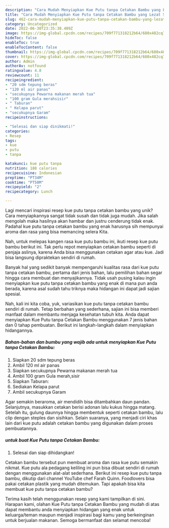 ```yaml
---
description: "Cara Mudah Menyiapkan Kue Putu tanpa Cetakan Bambu yang Lezat Sekali"
title: "Cara Mudah Menyiapkan Kue Putu tanpa Cetakan Bambu yang Lezat Sekali"
slug: 462-cara-mudah-menyiapkan-kue-putu-tanpa-cetakan-bambu-yang-lezat-sekali
category: Uncategorized
date: 2022-06-30T23:35:38.409Z
image: https://img-global.cpcdn.com/recipes/709f771318212b64/680x482cq70/kue-putu-tanpa-cetakan-bambu-foto-resep-utama.jpg
hideToc: false
enableToc: true
enableTocContent: false
thumbnail: https://img-global.cpcdn.com/recipes/709f771318212b64/680x482cq70/kue-putu-tanpa-cetakan-bambu-foto-resep-utama.jpg
cover: https://img-global.cpcdn.com/recipes/709f771318212b64/680x482cq70/kue-putu-tanpa-cetakan-bambu-foto-resep-utama.jpg
author: Admin
authorAv: notfound
ratingvalue: 4.8
reviewcount: 11
recipeingredient:
- "20 sdm tepung beras"
- "120 ml air panas"
- "secukupnya Pewarna makanan merah tua"
- "100 gram Gula merahsisir"
- " Taburan"
- " Kelapa parut"
- "secukupnya Garam"
recipeinstructions:

- "Selesai dan siap dinikmati!"
categories:
- Resep
tags:
- kue
- putu
- tanpa

katakunci: kue putu tanpa 
nutrition: 188 calories
recipecuisine: Indonesian
preptime: "PT34M"
cooktime: "PT50M"
recipeyield: "2"
recipecategory: Lunch

---
```





Lagi mencari inspirasi resep kue putu tanpa cetakan bambu yang unik? Cara menyiapkannya sangat tidak susah dan tidak juga mudah. Jika salah mengolah maka hasilnya akan hambar dan justru cenderung tidak enak. Padahal kue putu tanpa cetakan bambu yang enak harusnya sih mempunyai aroma dan rasa yang bisa memancing selera Kita.





Nah, untuk melepas kangen rasa kue putu bambu ini, ikuti resep kue putu bambu berikut ini. Tak perlu repot menyiapkan cetakan bambu seperti di penjaja aslinya, karena Anda bisa menggunakan cetakan agar atau kue. Jadi bisa langsung dipraktekan sendiri di rumah.

Banyak hal yang sedikit banyak mempengaruhi kualitas rasa dari kue putu tanpa cetakan bambu, pertama dari jenis bahan, lalu pemilihan bahan segar hingga cara membuat dan menyajikannya. Tidak usah pusing kalau ingin menyiapkan kue putu tanpa cetakan bambu yang enak di mana pun anda berada, karena asal sudah tahu triknya maka hidangan ini dapat jadi sajian spesial.






Nah, kali ini kita coba, yuk, variasikan kue putu tanpa cetakan bambu sendiri di rumah. Tetap berbahan yang sederhana, sajian ini bisa memberi manfaat dalam membantu menjaga kesehatan tubuh kita. Anda dapat menyiapkan Kue Putu tanpa Cetakan Bambu menggunakan 7 jenis bahan dan 0 tahap pembuatan. Berikut ini langkah-langkah dalam menyiapkan hidangannya.

<!--inarticleads1-->

##### Bahan-bahan dan bumbu yang wajib ada untuk menyiapkan Kue Putu tanpa Cetakan Bambu:

1. Siapkan 20 sdm tepung beras
1. Ambil 120 ml air panas
1. Siapkan secukupnya Pewarna makanan merah tua
1. Ambil 100 gram Gula merah,sisir
1. Siapkan  Taburan:
1. Sediakan  Kelapa parut
1. Ambil secukupnya Garam


Agar semakin beraroma, air mendidih bisa ditambahkan daun pandan. Selanjutnya, masukkan cetakan berisi adonan lalu kukus hingga matang. Setelah itu, gulung daunnya hingga membentuk seperti cetakan bambu, lalu clip dengan steples dan sisihkan. Selain suaranya, yang menjadi ciri khas lain dari kue putu adalah cetakan bambu yang digunakan dalam proses pembuatannya. 

<!--inarticleads2-->

#####  untuk buat Kue Putu tanpa Cetakan Bambu:


1. Selesai dan siap dihidangkan!

Cetakan bambu tersebut pun membuat aroma dan rasa kue putu semakin nikmat. Kue putu ala pedagang keliling ini pun bisa dibuat sendiri di rumah dengan menggunakan alat-alat sederhana. Berikut ini resep kue putu tanpa bambu, dikutip dari channel YouTube chef Farah Quinn. Foodlovers bisa pakai cetakan plastik yang mudah ditemukan. Tapi apakah bisa kita membuat kue putu tanpa cetakan bambu? 

Terima kasih telah menggunakan resep yang kami tampilkan di sini. Harapan kami, olahan Kue Putu tanpa Cetakan Bambu yang mudah di atas dapat membantu anda menyiapkan hidangan yang enak untuk keluarga/teman maupun menjadi inspirasi bagi kamu yang berkeinginan untuk berjualan makanan. Semoga bermanfaat dan selamat mencoba!
